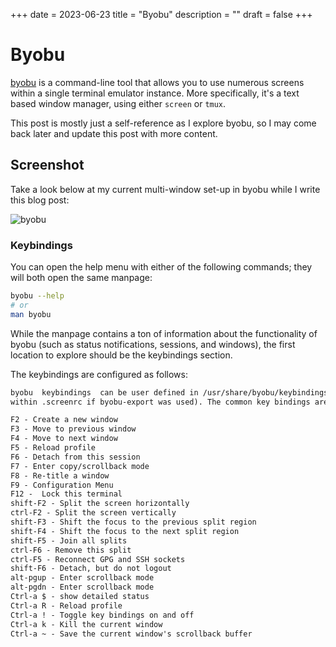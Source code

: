 +++
date = 2023-06-23
title = "Byobu"
description = ""
draft = false
+++

# Byobu

[byobu](https://www.byobu.org) is a command-line tool that allows you to use
numerous screens within a single terminal emulator instance. More specifically,
it's a text based window manager, using either `screen` or `tmux`.

This post is mostly just a self-reference as I explore byobu, so I may come back
later and update this post with more content.

## Screenshot

Take a look below at my current multi-window set-up in byobu while I write this
blog post:

![byobu](https://img.cleberg.net/blog/20230623-byobu/byobu.png)

### Keybindings

You can open the help menu with either of the following commands; they will both
open the same manpage:

```sh
byobu --help
# or
man byobu
```

While the manpage contains a ton of information about the functionality of byobu
(such as status notifications, sessions, and windows), the first location to
explore should be the keybindings section.

The keybindings are configured as follows:

```txt
byobu  keybindings  can be user defined in /usr/share/byobu/keybindings/ (or
within .screenrc if byobu-export was used). The common key bindings are:

F2 - Create a new window
F3 - Move to previous window
F4 - Move to next window
F5 - Reload profile
F6 - Detach from this session
F7 - Enter copy/scrollback mode
F8 - Re-title a window
F9 - Configuration Menu
F12 -  Lock this terminal
shift-F2 - Split the screen horizontally
ctrl-F2 - Split the screen vertically
shift-F3 - Shift the focus to the previous split region
shift-F4 - Shift the focus to the next split region
shift-F5 - Join all splits
ctrl-F6 - Remove this split
ctrl-F5 - Reconnect GPG and SSH sockets
shift-F6 - Detach, but do not logout
alt-pgup - Enter scrollback mode
alt-pgdn - Enter scrollback mode
Ctrl-a $ - show detailed status
Ctrl-a R - Reload profile
Ctrl-a ! - Toggle key bindings on and off
Ctrl-a k - Kill the current window
Ctrl-a ~ - Save the current window's scrollback buffer
```
